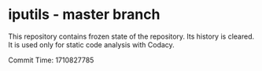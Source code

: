 # iputils - master branch

This repository contains frozen state of the repository.
Its history is cleared. It is used only for static code
analysis with Codacy.

Commit Time: 1710827785